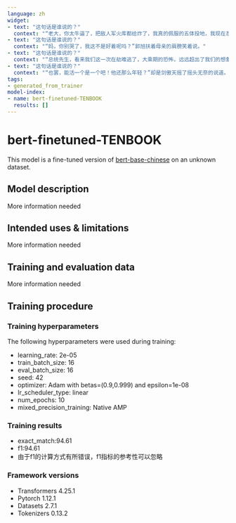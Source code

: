 ```yaml
---
language: zh
widget: 
- text: "这句话是谁说的？"
  context: "“老大，你太牛逼了，把敌人军火库都给炸了，我真的佩服的五体投地，我现在忍不住想看看你藏的东西在哪里，我们快点出发吧。”代号零听完郭旭刚刚的讲述笑的拍手一直叫好。"
- text: "这句话是谁说的？"
  context: "“妈，你别哭了，我这不是好着呢吗？”郭旭扶着母亲的肩膀笑着说。"
- text: "这句话是谁说的？"
  context: "“总统先生，看来我们这一次在劫难逃了，大乘期的恐怖，远远超出了我们的想象，我还有一些后手能尽量拖延他一点时间，你们先走，我让我的鬼奴随你们去，去这个地方或许能保你们一线生机！”郭旭说完便偷偷地将黑暗空间的阴阳珠交给了陈天。"
- text: "这句话是谁说的？"
  context: "“也罢，能活一个是一个吧！他还那么年轻？”却是剑傲天摇了摇头无奈的说道。"
tags:
- generated_from_trainer
model-index:
- name: bert-finetuned-TENBOOK
  results: []
---
```


<!-- This model card has been generated automatically according to the information the Trainer had access to. You
should probably proofread and complete it, then remove this comment. -->

# bert-finetuned-TENBOOK

This model is a fine-tuned version of [bert-base-chinese](https://huggingface.co/bert-base-chinese) on an unknown dataset.

## Model description

More information needed

## Intended uses & limitations

More information needed

## Training and evaluation data

More information needed

## Training procedure

### Training hyperparameters

The following hyperparameters were used during training:
- learning_rate: 2e-05
- train_batch_size: 16
- eval_batch_size: 16
- seed: 42
- optimizer: Adam with betas=(0.9,0.999) and epsilon=1e-08
- lr_scheduler_type: linear
- num_epochs: 10
- mixed_precision_training: Native AMP

### Training results
- exact_match:94.61
- f1:94.61
- 由于f1的计算方式有所错误，f1指标的参考性可以忽略

### Framework versions

- Transformers 4.25.1
- Pytorch 1.12.1
- Datasets 2.7.1
- Tokenizers 0.13.2
